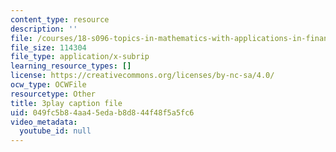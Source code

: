 ```yaml
---
content_type: resource
description: ''
file: /courses/18-s096-topics-in-mathematics-with-applications-in-finance-fall-2013/049fc5b84aa45edab8d844f48f5a5fc6_55OXxe_ix2o.vtt
file_size: 114304
file_type: application/x-subrip
learning_resource_types: []
license: https://creativecommons.org/licenses/by-nc-sa/4.0/
ocw_type: OCWFile
resourcetype: Other
title: 3play caption file
uid: 049fc5b8-4aa4-5eda-b8d8-44f48f5a5fc6
video_metadata:
  youtube_id: null
---
```

